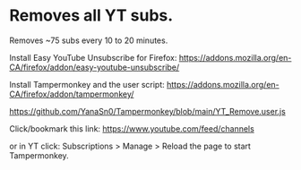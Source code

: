 #  Removes all YT subs.

Removes ~75 subs every 10 to 20 minutes.

Install Easy YouTube Unsubscribe for Firefox: https://addons.mozilla.org/en-CA/firefox/addon/easy-youtube-unsubscribe/

Install Tampermonkey and the user script: https://addons.mozilla.org/en-CA/firefox/addon/tampermonkey/

https://github.com/YanaSn0/Tampermonkey/blob/main/YT_Remove.user.js

Click/bookmark this link: https://www.youtube.com/feed/channels

or in YT click: Subscriptions > Manage > Reload the page to start Tampermonkey.
